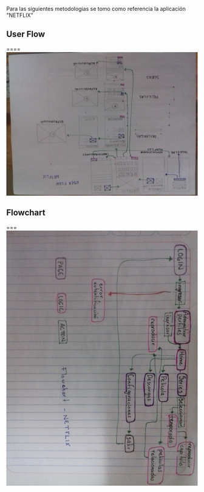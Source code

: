 

Para las siguientes metodologias se tomo como referencia la aplicación "NETFLIX"
## User Flow
====
![Sketch](image/2.jpg)
## Flowchart
===
![Sketch](image/1.jpg)


